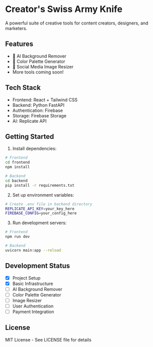 # Creator's Swiss Army Knife

A powerful suite of creative tools for content creators, designers, and marketers.

## Features

- 🎨 AI Background Remover
- 🎯 Color Palette Generator
- 📱 Social Media Image Resizer
- More tools coming soon!

## Tech Stack

- Frontend: React + Tailwind CSS
- Backend: Python FastAPI
- Authentication: Firebase
- Storage: Firebase Storage
- AI: Replicate API

## Getting Started

1. Install dependencies:
```bash
# Frontend
cd frontend
npm install

# Backend
cd backend
pip install -r requirements.txt
```

2. Set up environment variables:
```bash
# Create .env file in backend directory
REPLICATE_API_KEY=your_key_here
FIREBASE_CONFIG=your_config_here
```

3. Run development servers:
```bash
# Frontend
npm run dev

# Backend
uvicorn main:app --reload
```

## Development Status

- [x] Project Setup
- [x] Basic Infrastructure
- [ ] AI Background Remover
- [ ] Color Palette Generator
- [ ] Image Resizer
- [ ] User Authentication
- [ ] Payment Integration

## License

MIT License - See LICENSE file for details
